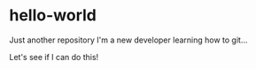# hello-world
Just another repository
I'm a new developer learning how to git...

Let's see if I can do this!
